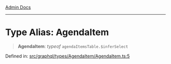 [Admin Docs](/)

***

# Type Alias: AgendaItem

> **AgendaItem**: *typeof* `agendaItemsTable.$inferSelect`

Defined in: [src/graphql/types/AgendaItem/AgendaItem.ts:5](https://github.com/NishantSinghhhhh/talawa-api/blob/92ff044a4e2bbc8719de2b33b4f8d7d0a9aa0174/src/graphql/types/AgendaItem/AgendaItem.ts#L5)

